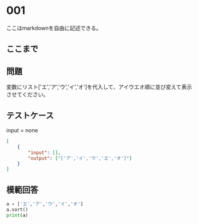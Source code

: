 # 001

ここはmarkdownを自由に記述できる。

ここまで
---
## 問題

変数にリスト['エ','ア','ウ','イ','オ']を代入して、アイウエオ順に並び変えて表示させてください。

## テストケース
input = none
```json
[
	{
		"input": [],
		"output": ["['ア','イ','ウ','エ','オ']"]
  	}
]
```

## 模範回答
```python
a = ['エ','ア','ウ','イ','オ']
a.sort()
print(a)
```